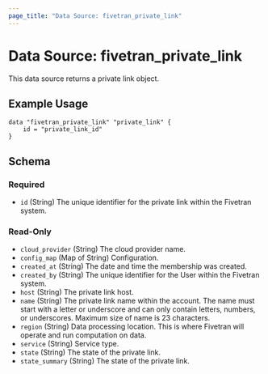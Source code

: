 ```yaml
---
page_title: "Data Source: fivetran_private_link"
---
```


# Data Source: fivetran_private_link

This data source returns a private link object.

## Example Usage

```hcl
data "fivetran_private_link" "private_link" {
    id = "private_link_id"
}
```

<!-- schema generated by tfplugindocs -->
## Schema

### Required

- `id` (String) The unique identifier for the private link within the Fivetran system.

### Read-Only

- `cloud_provider` (String) The cloud provider name.
- `config_map` (Map of String) Configuration.
- `created_at` (String) The date and time the membership was created.
- `created_by` (String) The unique identifier for the User within the Fivetran system.
- `host` (String) The private link host.
- `name` (String) The private link name within the account. The name must start with a letter or underscore and can only contain letters, numbers, or underscores. Maximum size of name is 23 characters.
- `region` (String) Data processing location. This is where Fivetran will operate and run computation on data.
- `service` (String) Service type.
- `state` (String) The state of the private link.
- `state_summary` (String) The state of the private link.